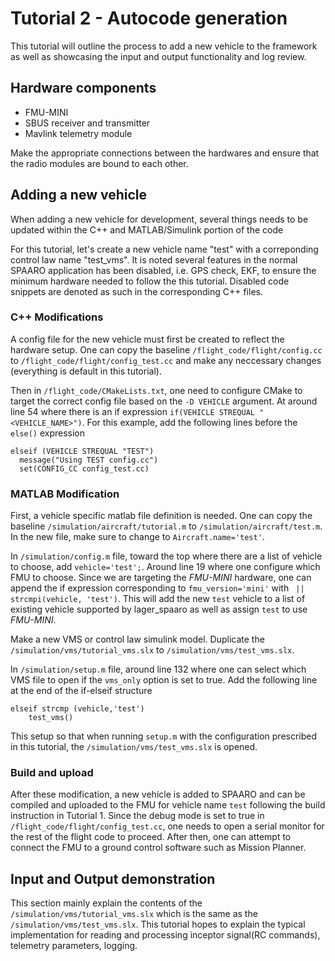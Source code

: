 # Tutorial 2 - Autocode generation
This tutorial will outline the process to add a new vehicle to the framework as well as showcasing the input and output functionality and log review.

## Hardware components

* FMU-MINI
* SBUS receiver and transmitter
* Mavlink telemetry module

Make the appropriate connections between the hardwares and ensure that the radio modules are bound to each other. 

## Adding a new vehicle
When adding a new vehicle for development, several things needs to be updated within the C++ and MATLAB/Simulink portion of the code

For this tutorial, let's create a new vehicle name "test" with a correponding control law name "test_vms". It is noted several features in the normal SPAARO application has been disabled, i.e. GPS check, EKF, to ensure the minimum hardware needed to follow the this tutorial. Disabled code snippets are denoted as such in the corresponding C++ files. 

### C++ Modifications
A config file for the new vehicle must first be created to reflect the hardware setup. One can copy the baseline ```/flight_code/flight/config.cc``` to ```/flight_code/flight/config_test.cc``` and make any neccessary changes (everything is default in this tutorial).

Then in ```/flight_code/CMakeLists.txt```, one need to configure CMake to target the correct config file based on the ```-D VEHICLE``` argument. At around line 54 where there is an if expression ```if(VEHICLE STREQUAL "<VEHICLE_NAME>")```. For this example, add the following lines before the ```else()``` expression

```
elseif (VEHICLE STREQUAL "TEST")
  message("Using TEST config.cc")
  set(CONFIG_CC config_test.cc)
```

### MATLAB Modification
First, a vehicle specific matlab file definition is needed. One can copy the baseline ```/simulation/aircraft/tutorial.m``` to ```/simulation/aircraft/test.m```. In the new file, make sure to change to ```Aircraft.name='test'```. 

In ```/simulation/config.m``` file, toward the top where there are a list of vehicle to choose, add ```vehicle='test';```. Around line 19 where one configure which FMU to choose. Since we are targeting the *FMU-MINI* hardware, one can append the if expression corresponding to ```fmu_version='mini'``` with ``` || strcmpi(vehicle, 'test')```. This will add the new ```test``` vehicle to a list of existing vehicle supported by lager_spaaro as well as assign ```test``` to use *FMU-MINI*.

Make a new VMS or control law simulink model. Duplicate the ```/simulation/vms/tutorial_vms.slx``` to ```/simulation/vms/test_vms.slx```. 

In ```/simulation/setup.m``` file, around line 132 where one can select which VMS file to open if the ```vms_only``` option is set to true. Add the following line at the end of the if-elseif structure
```
elseif strcmp (vehicle,'test')
    test_vms()
```

This setup so that when running ```setup.m``` with the configuration prescribed in this tutorial, the ```/simulation/vms/test_vms.slx``` is opened.

### Build and upload
After these modification, a new vehicle is added to SPAARO and can be compiled and uploaded to the FMU for vehicle name ```test``` following the build instruction in Tutorial 1. Since the debug mode is set to true in ```/flight_code/flight/config_test.cc```, one needs to open a serial monitor for the rest of the flight code to proceed. After then, one can attempt to connect the FMU to a ground control software such as Mission Planner.

## Input and Output demonstration

This section mainly explain the contents of the ```/simulation/vms/tutorial_vms.slx``` which is the same as the ```/simulation/vms/test_vms.slx```. This tutorial hopes to explain the typical implementation for reading and processing inceptor signal(RC commands), telemetry parameters, logging. 
